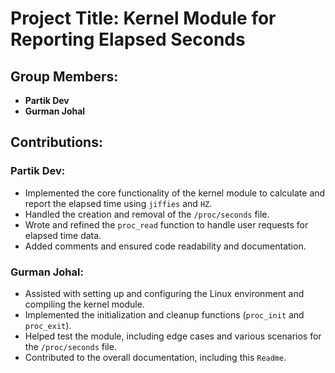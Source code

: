 # Project Title: Kernel Module for Reporting Elapsed Seconds

## Group Members:
- **Partik Dev**
- **Gurman Johal**

## Contributions:

### Partik Dev:
- Implemented the core functionality of the kernel module to calculate and report the elapsed time using `jiffies` and `HZ`.
- Handled the creation and removal of the `/proc/seconds` file.
- Wrote and refined the `proc_read` function to handle user requests for elapsed time data.
- Added comments and ensured code readability and documentation.

### Gurman Johal:
- Assisted with setting up and configuring the Linux environment and compiling the kernel module.
- Implemented the initialization and cleanup functions (`proc_init` and `proc_exit`).
- Helped test the module, including edge cases and various scenarios for the `/proc/seconds` file.
- Contributed to the overall documentation, including this `Readme`.
